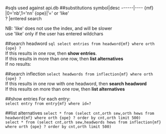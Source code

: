 #sqls used against api.db
##substitutions
symbol|desc
------|----
{mf} |0='nb',1='nn'
{ope}|’=’ or ‘like’  
?    |entered search  

NB: 'like' does not use the index, and will be slower  
use 'like' only if the user has entered wildchars  

##search headword
    ```sql
    select entries from headword{mf} where orth {ope} ?
    ```  
If this results in one row, then **show entries**.  
If this results in more than one row, then **list alternatives**  
If no results:

##search inflection
```select headwords from inflection{mf} where orth {ope} ?```  
If this results in one row with one headword, then **search headword**  
If this results on more than one row, then **list alternatives**  

##show entries
For each entry:  
```select entry from entry{mf} where id=?```

##list alternatives
```select * from (select cnt,orth sew,orth hews from headword{mf} where orth {ope} ? order by cnt,orth limit 500)```  
```select * from (select cnt,orth sew,headwords hews from inflection{mf} where orth {ope} ? order by cnt,orth limit 500)```


